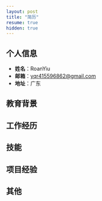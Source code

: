 ```yaml
---
layout: post
title: "简历"
resume: true
hidden: true
---
```


## 个人信息

- **姓名**：RoanYiu
- **邮箱**：yqr415596862@gmail.com
- **地址**：广东

## 教育背景

## 工作经历

## 技能

## 项目经验

## 其他
